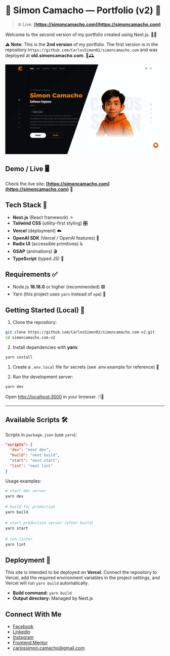 # 🚀 Simon Camacho — Portfolio (v2) 🎨

> 🌐 Live: **[https://simoncamacho.com](https://simoncamacho.com)**

Welcome to the second version of my portfolio created using Next.js. 💼✨

**⚠️ Note:** This is the **2nd version** of my portfolio. The first version is in the repository `https://github.com/CarlosSimon02/simoncamacho.com` and was deployed at **old.simoncamacho.com**. 🔁🕰️

![portfolio](/screenshot.png)

## Demo / Live 🖥️

Check the live site: **[https://simoncamacho.com](https://simoncamacho.com)** 🌟

## Tech Stack 🧩

- **Next.js** (React framework) ⚛️
- **Tailwind CSS** (utility-first styling) 🎛️
- **Vercel** (deployment) ☁️
- **OpenAI SDK** (Vercel / OpenAI features) 🤖
- **Radix UI** (accessible primitives) ♿
- **GSAP** (animations) 🎬
- **TypeScript** (typed JS) 💠

## Requirements ✅

- Node.js **18.18.0** or higher (recommended) 🟩
- Yarn (this project uses `yarn` instead of `npm`) 🧶

## Getting Started (Local) 🧭

1. Clone the repository:

```bash
git clone https://github.com/CarlosSimon02/simoncamacho.com-v2.git
cd simoncamacho.com-v2
```

2. Install dependencies with **yarn**:

```bash
yarn install
```

1. Create a `.env.local` file for secrets (see .env.example for reference) 🔐

2. Run the development server:

```bash
yarn dev
```

Open [http://localhost:3000](http://localhost:3000) in your browser. 🖱️👀

---

## Available Scripts 🛠️

Scripts in `package.json` (use `yarn`):

```json
"scripts": {
  "dev": "next dev",
  "build": "next build",
  "start": "next start",
  "lint": "next lint"
}
```

Usage examples:

```bash
# start dev server
yarn dev

# build for production
yarn build

# start production server (after build)
yarn start

# run linter
yarn lint
```

## Deployment 🚀

This site is intended to be deployed on **Vercel**. Connect the repository to Vercel, add the required environment variables in the project settings, and Vercel will run `yarn build` automatically.

- **Build command:** `yarn build`
- **Output directory:** Managed by Next.js

## Connect With Me

- [Facebook](https://www.facebook.com/CarlosSimon02/)
- [Linkedin](https://www.linkedin.com/in/carlossimon02/)
- [Instagram](https://www.instagram.com/caloycowmoochi/)
- [Frontend Mentor](https://www.frontendmentor.io/profile/CarlosSimon02)
- carlossimon.camacho@gmail.com
